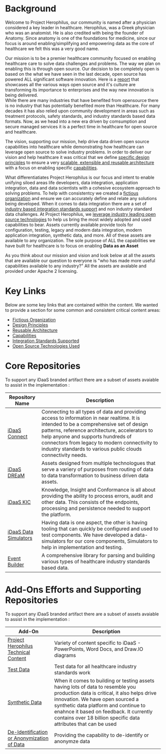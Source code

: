 # Background
Welcome to Project Herophilus, our community is named after a physician considered a key leader in healthcare. Herophilus, 
was a Greek physician who was an anatomist. He  is also credited with being the founder of Anatomy. Since anatomy is one of the 
foundations for medicine,  since our focus is around enabling/simplifying  and empowering data as the core  of healthcare we felt 
this was a very good name.

Our mission is to be a premier healthcare community focused on enabling healthcare care to solve data 
challenges and problems. The way we plan on enabling this is through open source. Our decision to be completely open is based on 
the what we have seen in the last decade, open source has powered ALL significant software innovation. Here is a <a href="https://www.redhat.com/rhdc/managed-files/rh-enterprise-open-source-report-f27565-202101-en.pdf" target="_blank">report</a> that showcases all the various ways open source and it's culture are transforming its importance to enterprises and the way new innovation is being delivered.  
While there are many industries that have benefited from opensource there is no industry that has potentially benefited more than Healthcare. For many decades it has also relied upon community development in areas such as treatment protocols, safety standards, and industry standards based data formats. Now, as we head into a new era driven by comsumption and secure managed services it is a perfect time in healthcare for open source and
healthcare.

The vision, supporting our mission, help drive data driven open source capabilities into healthcare while 
demonstrating how healthcare can leverage open source to solve industry problems. In order to deliver our vision and help healthcare it was critical that we define [specific design principles](https://github.com/Project-Herophilus/Project-Herophilus-Assets/tree/main/Platform-Content/Design/DesignPrinciples.md) to ensure a very [scalable, extensible and reusable architecture](https://github.com/Project-Herophilus/Project-Herophilus-Assets/tree/main/Platform-Content/Design/Architecture.md) with a focus on enabling specific [capabilities](https://github.com/Project-Herophilus/Project-Herophilus-Assets/tree/main/Platform-Content/Design/Capabilities.md). 

What differentiatiates Project Herophilus is our focus and intent to enable unifying siloed areas life developers, data integration, application integration, data and data scientists with a cohesive ecosystem approach to solving problems. To help with consistentcy we created a [fictious organization](https://github.com/Project-Herophilus/Project-Herophilus-Assets/tree/main/Platform-Content/General/FictitiousOrg.md) and ensure we
can accurately define and relate any solutions being developed. When it comes to data integration there are a set of 
[industry based integration standards support](https://github.com/Project-Herophilus/Project-Herophilus-Assets/tree/main/Platform-Content/Design/IntegrationStandardsSupported.md) and non industry standard data challenges.
At Project Herophilus, we [leverage industry leading open source technologies](https://github.com/Project-Herophilus/Project-Herophilus-Assets/tree/main/Platform-Content/Technical/Technologies.md) to help us bring the most widely adopted and used capabilities to bear. Assets currently available provide tools for configuration, testing, legacy and modern data integration, modern application integration, synthetic data, and more. All of these assets are available to any organization. The sole purpose of ALL the capabilities we have built for healthcare
is to focus on enabling <b> Data as an Asset</b>

As you think about our mission and vision and look below at all the assets that are available our question to everyone is "who has made more useful capabilities available to any industry?" All the assets are avalable and provided under Apache 2 licensing.

# Key Links
Below are some key links that are contained within the content. We wanted to provide a section for some common and consistent critical content areas:

* [Fictious Organization](https://github.com/Project-Herophilus/Project-Herophilus-Assets/tree/main/Platform-Content/General/FictitiousOrg.md)                          
* [Design Principles](https://github.com/Project-Herophilus/Project-Herophilus-Assets/tree/main/Platform-Content/Design/DesignPrinciples.md)                            
* [Reusable Architecture](https://github.com/Project-Herophilus/Project-Herophilus-Assets/tree/main/Platform-Content/Design/Architecture.md)                            
* [Capabilities](https://github.com/Project-Herophilus/Project-Herophilus-Assets/tree/main/Platform-Content/Design/Capabilities.md)                                     
* [Integration Standards Supported](https://github.com/Project-Herophilus/Project-Herophilus-Assets/tree/main/Platform-Content/Design/IntegrationStandardsSupported.md) 
* [Open Source Technologies Used](https://github.com/Project-Herophilus/Project-Herophilus-Assets/tree/main/Platform-Content/Technical/Technologies.md)                 

# Core Repositories
To support any iDaaS branded artifact there are a subset of assets avaiable to assist in the implementation : <br/>

| Repository Name | Description |
| ------ | ------------|
|[iDaaS Connect](https://github.com/Project-Herophilus/iDaaS-Connect)|Connecting to all types of data and providing access to information in near realtime. It is intended to be a comprehensive set of design patterns, reference architecture, accelerators to help anyone and supports hundreds of connectors from legacy to modern connectivity to industry standards to various public clouds connectivity needs.|
|[iDaaS DREaM](https://github.com/Project-Herophilus/iDaaS-DREAM)|Assets designed from multiple technologues that serve a variery of purposes from routing of data to data transformation to business driven data assets.|
|[iDaaS KIC](https://github.com/Project-Herophilus/iDaaS-KIC)|Knowledge, Insight and Conformance is all about providing the ability to process errors, audit and other data. This consists of the endpoints, processing and persistence needed to support the platform.|
| [iDaaS Data Simulators](https://github.com/Project-Herophilus/iDaaS-DataSimulators)| Having data is one aspect, the other is having tooling that can quickly be configured and used to test components. We have developed a data-simulators for our core components, Simulators to help in implementation and testing.  |   
| [Event Builder](https://github.com/Project-Herophilus/Event-Builder)| A comprehensive library for parsing and building various types of healthcare industry standards based data.|

# Add-Ons Efforts and Supporting Repositories 
To support any iDaaS branded artifact there are a subset of assets avaiable to assist in the implementation : <br/>

| Add-On | Description |
| ------ | ------------|
| [Project Herophilus Technical Content](https://github.com/Project-Herophilus/Project-Herophilus-Assets) | Variety of content specific to iDaaS - PowerPoints, Word Docs, and Draw.IO diagrams|
| [Test Data](https://github.com/Project-Herophilus/Project-Herophilus-Assets/tree/main/Testing)  | Test data for all healthcare industry standards work|
| [Synthetic Data](https://github.com/Project-Herophilus/DataSynthesis)| When it comes to building or testing assets having lots of data to resemble you production data is critical, it also helps drive innovation. We have open sourced a synthetic data platform and continue to enahnce it based on feedback. It currently contains over 18 billion specific data attributes that can be used |
| [De-Identification or Anonymization of Data](https://github.com/Project-Herophilus/Defianz)|Providing the capability to de-identify or anonymze data |


